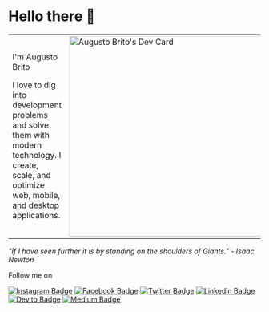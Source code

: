 # Hello there 👋

<div align="right">  
  
</div>

<table style="width:100%">
  <tr>
    <td>
      <p>I'm Augusto Brito</p>
      <p>I love to dig into development problems and solve them with modern technology. I create, scale, and optimize web, mobile, and desktop applications.</p>
    <td>
      <a href="https://app.daily.dev/augustobritodev"><img src="https://api.daily.dev/devcards/e3446efd9255425bb752cdd354bf66fe.png?r=dvr" width="400" alt="Augusto Brito's Dev Card"/>
      </a>
    </td>
  </tr>
</table>
    
   <i>"If I have seen further it is by standing on the shoulders of Giants." - Isaac Newton</i>
    
Follow me on
    
  [![Instagram Badge](https://img.shields.io/badge/-Instagram-282828?style=for-the-badge&logo=instagram&logoColor=A89984&link=https://www.instagram.com/augustobritodev)](https://www.instagram.com/augustobritodev) 
  [![Facebook Badge](https://img.shields.io/badge/-Facebook-282828?style=for-the-badge&logo=facebook&logoColor=A89984&link=https://www.facebook.com/augustobritodev)](https://www.facebook.com/augustobritodev)
  [![Twitter Badge](https://img.shields.io/badge/-Twitter-282828?style=for-the-badge&4&logo=twitter&logoColor=A89984&link=https://twitter.com/augustobritodev)](https://twitter.com/augustobritodev) 
  [![Linkedin Badge](https://img.shields.io/badge/-Linkedin-282828?style=for-the-badge&logo=Linkedin&logoColor=A89984&link=https://www.linkedin.com/in/augustobritodev)](https://www.linkedin.com/in/augustobritodev) 
  [![Dev.to Badge](https://img.shields.io/badge/-dev.to-282828?style=for-the-badge&logo=dev.to&logoColor=A89984&link=https://dev.to/@augustobritodev)](https://dev.to/@augustobritodev)
  [![Medium Badge](https://img.shields.io/badge/-Medium-282828?style=for-the-badge&logo=medium&logoColor=A89984&link=https://medium.com/@augustobritodev)](https://medium.com/@augustobritodev)
  

  

  
